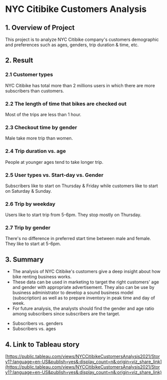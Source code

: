 # NYC Citibike Customers Analysis

## 1. Overview of Project
This project is to analyze NYC Citibike company's customers demographic and preferences such as ages, genders, trip duration & time, etc. 
 
## 2. Result

### 2.1 Customer types
NYC Citibike has total more than 2 millions users in which there are more subscribers than customers.



### 2.2 The length of time that bikes are checked out
Most of the trips are less than 1 hour.


### 2.3 Checkout time by gender
Male take more trip than women.

### 2.4 Trip duration vs. age
People at younger ages tend to take longer trip.

### 2.5 User types vs. Start-day vs. Gender
Subscribers like to start on Thursday & Friday while customers like to start on Saturday & Sunday.

### 2.6 Trip by weekday
Users like to start trip from 5-6pm. They stop mostly on Thursday.

### 2.7 Trip by gender
There's no difference in preferred start time between male and female. They like to start at 5-6pm.

## 3. Summary
- The analysis of NYC Citibike's customers give a deep insight about how bike renting business works. 
- These data can be used in marketing to target the right customers' age and gender with appropriate advertisement. They also can be use by business administrator to develop a sound business model (subscription) as well as to prepare inventory in peak time and day of week.
- For future analysis, the analysts should find the gender and age ratio among subscribers since subscribers are the target.
 + Subscribers vs. genders
 + Subscribers vs. ages

## 4. Link to Tableau story
[https://public.tableau.com/views/NYCCitibikeCustomersAnalysis2021/Story1?:language=en-US&publish=yes&:display_count=n&:origin=viz_share_link](https://public.tableau.com/views/NYCCitibikeCustomersAnalysis2021/Story1?:language=en-US&publish=yes&:display_count=n&:origin=viz_share_link)